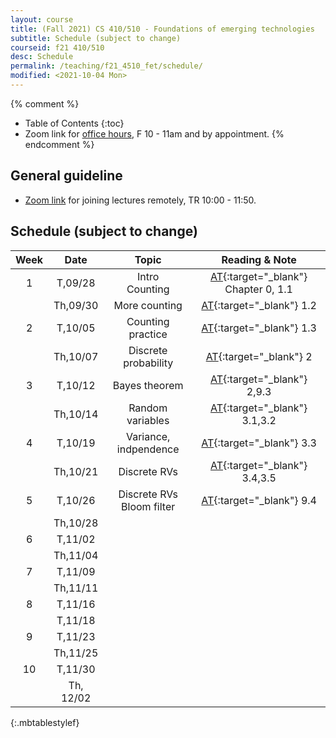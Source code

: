 ```yaml
---
layout: course
title: (Fall 2021) CS 410/510 - Foundations of emerging technologies
subtitle: Schedule (subject to change)
courseid: f21 410/510
desc: Schedule
permalink: /teaching/f21_4510_fet/schedule/
modified: <2021-10-04 Mon>
---
```


{% comment %}
* Table of Contents
{:toc}
* Zoom link for [office hours](https://pdx.zoom.us/j/88237483669?pwd=LzEveUtKVG96ZXRuVVZTWDY2a0Judz09), F 10 - 11am and by appointment.
{% endcomment %}

## General guideline
* [Zoom link](https://pdx.zoom.us/j/85745881721?pwd=d3NUcmdvVzJZd3hZbGRPV3NLNGdkZz09) for joining lectures remotely, TR 10:00 - 11:50. 

## Schedule (subject to change)

| Week | Date  | Topic | Reading & Note |
|:-----:| :---------: |:----------:|:-----:|
|1| T,09/28  | Intro <br> Counting | [AT](https://www.alextsun.com/files/Prob_Stat_for_CS_Book.pdf){:target="_blank"} Chapter 0, 1.1 |
|| Th,09/30 | More counting | [AT](https://www.alextsun.com/files/Prob_Stat_for_CS_Book.pdf){:target="_blank"} 1.2 | 
|2| T,10/05 | Counting practice | [AT](https://www.alextsun.com/files/Prob_Stat_for_CS_Book.pdf){:target="_blank"} 1.3 |
|| Th,10/07 | Discrete probability  | [AT](https://www.alextsun.com/files/Prob_Stat_for_CS_Book.pdf){:target="_blank"} 2 |
|3| T,10/12 | Bayes theorem |[AT](https://www.alextsun.com/files/Prob_Stat_for_CS_Book.pdf){:target="_blank"} 2,9.3 |
| | Th,10/14 | Random variables | [AT](https://www.alextsun.com/files/Prob_Stat_for_CS_Book.pdf){:target="_blank"} 3.1,3.2|
|4| T,10/19 | Variance, indpendence  | [AT](https://www.alextsun.com/files/Prob_Stat_for_CS_Book.pdf){:target="_blank"} 3.3 |
|| Th,10/21 | Discrete RVs |[AT](https://www.alextsun.com/files/Prob_Stat_for_CS_Book.pdf){:target="_blank"} 3.4,3.5 |
|5| T,10/26 | Discrete RVs <br> Bloom filter | [AT](https://www.alextsun.com/files/Prob_Stat_for_CS_Book.pdf){:target="_blank"} 9.4 |
|| Th,10/28 |  | |
|6| T,11/02 |  | |
|| Th,11/04 |  | |
|7 | T,11/09 | | |
| | Th,11/11 | | |
|8 | T,11/16 | | |
| | T,11/18 | | |
|9 | T,11/23 | | | 
|  | Th,11/25 | | |
|10| T,11/30|  | |
|| Th, 12/02|  | |
{:.mbtablestylef}


